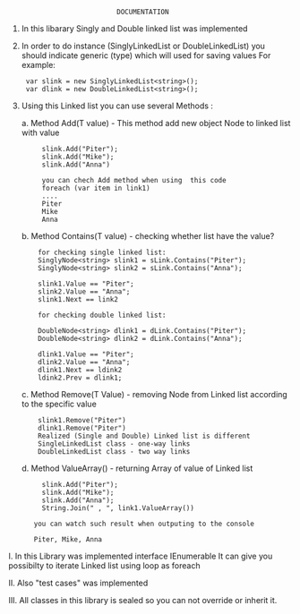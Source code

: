                                DOCUMENTATION
 
1. In this libarary Singly and Double linked list was implemented
 
 2. In order to do instance (SinglyLinkedList or DoubleLinkedList) you should indicate generic (type) which 
      will used for saving values
	  For example:
	  
	     var slink = new SinglyLinkedList<string>();
		 var dlink = new DoubleLinkedList<string>();
 
 
2. Using this Linked list you can use several  Methods :

    a.  Method Add(T value) - This method add  new object Node to linked list with value
  
  	        slink.Add("Piter");
            slink.Add("Mike");
            slink.Add("Anna")
			
			you can chech Add method when using  this code			
			foreach (var item in link1)
			....
			Piter
			Mike
			Anna
  
    b.  Method Contains(T value) - checking  whether list have the value?
  
           for checking single linked list:
           SinglyNode<string> slink1 = sLink.Contains("Piter");
           SinglyNode<string> slink2 = sLink.Contains("Anna");
		   		   
		   slink1.Value == "Piter";
           slink2.Value == "Anna";
		   slink1.Next == link2
		   
		   for checking double linked list:
		   
		   DoubleNode<string> dlink1 = dLink.Contains("Piter");
           DoubleNode<string> dlink2 = dLink.Contains("Anna");
		   		   
		   dlink1.Value == "Piter";
           dlink2.Value == "Anna";
		   dlink1.Next == ldink2
		   ldink2.Prev = dlink1;
  
    c.  Method Remove(T Value)  - removing  Node from Linked list according to the specific value
           
		   slink1.Remove("Piter")
		   dlink1.Remove("Piter")
		   Realized (Single and Double) Linked list is different
		   SingleLinkedList class - one-way links
		   DoubleLinkedList class - two way links
      
    d.  Method ValueArray()   - returning Array of value of Linked list	

            slink.Add("Piter");
            slink.Add("Mike");
            slink.Add("Anna");
	        String.Join(" , ", link1.ValueArray())  
		  
		  you can watch such result when outputing to the console
		  
		  Piter, Mike, Anna
  
  I.   In this Library  was implemented interface IEnumerable
       It can give you possibilty to iterate Linked list using loop as foreach
  
  II.  Also  "test cases" was implemented
  
  III.  All classes in this library is sealed so you can not override or inherit it.

	  
	   
			
	  
